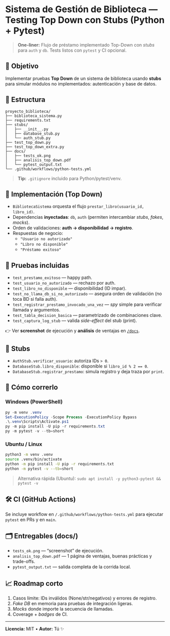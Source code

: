 # Sistema de Gestión de Biblioteca — Testing Top Down con Stubs (Python + Pytest)

> **One-liner:** Flujo de préstamo implementado Top-Down con *stubs* para `auth` y `db`. Tests listos con `pytest` y CI opcional.

## 🎯 Objetivo
Implementar pruebas **Top Down** de un sistema de biblioteca usando **stubs** para simular módulos no implementados: autenticación y base de datos.

## 🧱 Estructura
```
proyecto_biblioteca/
├── biblioteca_sistema.py
├── requirements.txt
├── stubs/
│   ├── __init__.py
│   ├── database_stub.py
│   └── auth_stub.py
├── test_top_down.py
├── test_top_down_extra.py
├── docs/
│   ├── tests_ok.png
│   ├── analisis_top_down.pdf
│   └── pytest_output.txt
└── .github/workflows/python-tests.yml
```
> **Tip:** `.gitignore` incluido para Python/pytest/venv.

## 🧠 Implementación (Top Down)
- `BibliotecaSistema` orquesta el flujo `prestar_libro(usuario_id, libro_id)`.
- Dependencias **inyectadas**: `db`, `auth` (permiten intercambiar *stubs*, *fakes*, *mocks*).
- Orden de validaciones: **auth → disponibilidad → registro**.
- Respuestas de negocio:
  - `"Usuario no autorizado"`
  - `"Libro no disponible"`
  - `"Préstamo exitoso"`

## 🧪 Pruebas incluidas
- `test_prestamo_exitoso` — happy path.
- `test_usuario_no_autorizado` — rechazo por auth.
- `test_libro_no_disponible` — disponibilidad (ID impar).
- `test_no_llama_db_si_no_autorizado` — asegura orden de validación (no toca BD si falla auth).
- `test_registrar_prestamo_invocado_una_vez` — *spy* simple para verificar llamada y argumentos.
- `test_tabla_decision_basica` — parametrizado de combinaciones clave.
- `test_captura_log_stub` — valida *side-effect* del stub (print).

👉 Ver **screenshot** de ejecución y **análisis** de ventajas en [`/docs`](./docs).

## 🧩 Stubs
- `AuthStub.verificar_usuario`: autoriza IDs `> 0`.
- `DatabaseStub.libro_disponible`: disponible si `libro_id % 2 == 0`.
- `DatabaseStub.registrar_prestamo`: simula registro y deja traza por `print`.

## 🚀 Cómo correrlo

### Windows (PowerShell)
```powershell
py -m venv .venv
Set-ExecutionPolicy -Scope Process -ExecutionPolicy Bypass
.\.venv\Scripts\Activate.ps1
py -m pip install -U pip -r requirements.txt
py -m pytest -v --tb=short
```

### Ubuntu / Linux
```bash
python3 -m venv .venv
source .venv/bin/activate
python -m pip install -U pip -r requirements.txt
python -m pytest -v --tb=short
```

> Alternativa rápida (Ubuntu): `sudo apt install -y python3-pytest && pytest -v`

## 🛠 CI (GitHub Actions)
Se incluye workflow en `/.github/workflows/python-tests.yml` para ejecutar `pytest` en PRs y en `main`.

## 🗂 Entregables (docs/)
- `tests_ok.png` — “screenshot” de ejecución.
- `analisis_top_down.pdf` — 1 página de ventajas, buenas prácticas y trade-offs.
- `pytest_output.txt` — salida completa de la corrida local.

## 📈 Roadmap corto
1. Casos límite: IDs inválidos (None/str/negativos) y errores de registro.
2. *Fake DB* en memoria para pruebas de integración ligeras.
3. *Mocks* donde importe la secuencia de llamadas.
4. Coverage + *badges* de CI.

---

**Licencia:** MIT • **Autor:** Tú ✨

